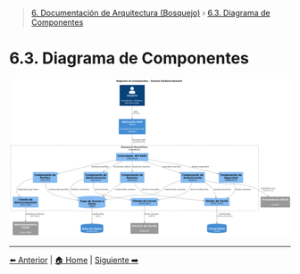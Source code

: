 > [6. Documentación de Arquitectura (Bosquejo)](../6.md) › [6.3. Diagrama de Componentes](6.3.md)

# 6.3. Diagrama de Componentes


![Diagrama de Componentes](diagramacomponentes.png)

---

[⬅️ Anterior](../6.2/6.2.md) | [🏠 Home](../../README.md) | [Siguiente ➡️](../6.4/6.4.md)